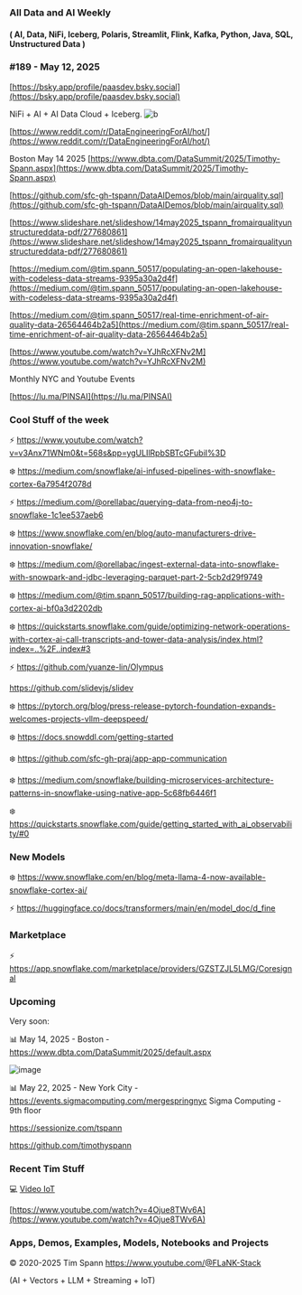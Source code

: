 ###  All Data and AI Weekly 
#### ( AI, Data, NiFi, Iceberg, Polaris, Streamlit, Flink, Kafka, Python, Java, SQL, Unstructured Data )  
### #189 - May 12, 2025

[https://bsky.app/profile/paasdev.bsky.social](https://bsky.app/profile/paasdev.bsky.social)

NiFi + AI + AI Data Cloud + Iceberg.
![b](https://images.credential.net/badge/tiny/g6fomszs_1741624330730_badge.png)




[https://www.reddit.com/r/DataEngineeringForAI/hot/](https://www.reddit.com/r/DataEngineeringForAI/hot/)

Boston May 14 2025
[https://www.dbta.com/DataSummit/2025/Timothy-Spann.aspx](https://www.dbta.com/DataSummit/2025/Timothy-Spann.aspx)

[https://github.com/sfc-gh-tspann/DataAIDemos/blob/main/airquality.sql](https://github.com/sfc-gh-tspann/DataAIDemos/blob/main/airquality.sql)

[https://www.slideshare.net/slideshow/14may2025_tspann_fromairqualityunstructureddata-pdf/277680861](https://www.slideshare.net/slideshow/14may2025_tspann_fromairqualityunstructureddata-pdf/277680861)

[https://medium.com/@tim.spann_50517/populating-an-open-lakehouse-with-codeless-data-streams-9395a30a2d4f](https://medium.com/@tim.spann_50517/populating-an-open-lakehouse-with-codeless-data-streams-9395a30a2d4f)

[https://medium.com/@tim.spann_50517/real-time-enrichment-of-air-quality-data-26564464b2a5](https://medium.com/@tim.spann_50517/real-time-enrichment-of-air-quality-data-26564464b2a5)

[https://www.youtube.com/watch?v=YJhRcXFNv2M](https://www.youtube.com/watch?v=YJhRcXFNv2M)

Monthly NYC and Youtube Events

[https://lu.ma/PINSAI](https://lu.ma/PINSAI)



### Cool Stuff of the week

⚡️  https://www.youtube.com/watch?v=v3Anx71WNm0&t=568s&pp=ygULIlRpbSBTcGFubiI%3D

❄️ https://medium.com/snowflake/ai-infused-pipelines-with-snowflake-cortex-6a7954f2078d

⚡️ https://medium.com/@orellabac/querying-data-from-neo4j-to-snowflake-1c1ee537aeb6

❄️ https://www.snowflake.com/en/blog/auto-manufacturers-drive-innovation-snowflake/

❄️ https://medium.com/@orellabac/ingest-external-data-into-snowflake-with-snowpark-and-jdbc-leveraging-parquet-part-2-5cb2d29f9749

❄️ https://medium.com/@tim.spann_50517/building-rag-applications-with-cortex-ai-bf0a3d2202db

❄️ https://quickstarts.snowflake.com/guide/optimizing-network-operations-with-cortex-ai-call-transcripts-and-tower-data-analysis/index.html?index=..%2F..index#3

⚡️ https://github.com/yuanze-lin/Olympus



https://github.com/slidevjs/slidev

❄️ https://pytorch.org/blog/press-release-pytorch-foundation-expands-welcomes-projects-vllm-deepspeed/

❄️ https://docs.snowddl.com/getting-started

❄️ https://github.com/sfc-gh-praj/app-app-communication

❄️ https://medium.com/snowflake/building-microservices-architecture-patterns-in-snowflake-using-native-app-5c68fb6446f1

❄️ https://quickstarts.snowflake.com/guide/getting_started_with_ai_observability/#0




### New Models

❄️ https://www.snowflake.com/en/blog/meta-llama-4-now-available-snowflake-cortex-ai/

⚡️ https://huggingface.co/docs/transformers/main/en/model_doc/d_fine



### Marketplace

⚡️ https://app.snowflake.com/marketplace/providers/GZSTZJL5LMG/Coresignal




### Upcoming



Very soon:


📊 May 14, 2025 - Boston - https://www.dbta.com/DataSummit/2025/default.aspx

![image](https://github.com/user-attachments/assets/4d9314a0-92a9-4d77-bafd-668347f8e913)


📊 May 22, 2025 - New York City - https://events.sigmacomputing.com/mergespringnyc
Sigma Computing - 9th floor


https://sessionize.com/tspann

https://github.com/timothyspann



### Recent Tim Stuff

💻  [Video IoT](https://www.youtube.com/watch?v=Vgr1wnzxxB8&t=17s)<br/>

[https://www.youtube.com/watch?v=4Ojue8TWv6A](https://www.youtube.com/watch?v=4Ojue8TWv6A)


### Apps, Demos, Examples, Models, Notebooks and Projects

&copy; 2020-2025 Tim Spann  https://www.youtube.com/@FLaNK-Stack

(AI +  Vectors + LLM + Streaming + IoT)  

